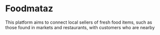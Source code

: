 # Foodmataz
This platform aims to connect local sellers of fresh food items, such as those found in markets and restaurants, with customers who are nearby
